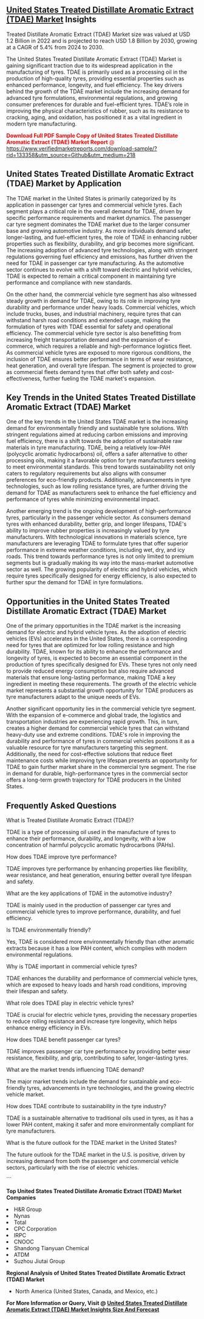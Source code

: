 <h2><a href="https://www.verifiedmarketreports.com/download-sample/?rid=133358&amp;utm_source=Github&amp;utm_medium=218" target="_blank">United States Treated Distillate Aromatic Extract (TDAE) Market</a> Insights</h2><p>Treated Distillate Aromatic Extract (TDAE) Market size was valued at USD 1.2 Billion in 2022 and is projected to reach USD 1.8 Billion by 2030, growing at a CAGR of 5.4% from 2024 to 2030.</p><p> <p>The United States Treated Distillate Aromatic Extract (TDAE) Market is gaining significant traction due to its widespread application in the manufacturing of tyres. TDAE is primarily used as a processing oil in the production of high-quality tyres, providing essential properties such as enhanced performance, longevity, and fuel efficiency. The key drivers behind the growth of the TDAE market include the increasing demand for advanced tyre formulations, environmental regulations, and growing consumer preferences for durable and fuel-efficient tyres. TDAE’s role in improving the physical characteristics of rubber, such as its resistance to cracking, aging, and oxidation, has positioned it as a vital ingredient in modern tyre manufacturing. <p><span class=""><span style="color: #ff0000;"><strong>Download Full PDF Sample Copy of United States Treated Distillate Aromatic Extract (TDAE) Market Report</strong> @ </span><a href="https://www.verifiedmarketreports.com/download-sample/?rid=133358&amp;utm_source=Github&amp;utm_medium=218" target="_blank">https://www.verifiedmarketreports.com/download-sample/?rid=133358&amp;utm_source=Github&amp;utm_medium=218</a></span></p></p> <h2>United States Treated Distillate Aromatic Extract (TDAE) Market by Application</h2> <p>The TDAE market in the United States is primarily categorized by its application in passenger car tyres and commercial vehicle tyres. Each segment plays a critical role in the overall demand for TDAE, driven by specific performance requirements and market dynamics. The passenger car tyre segment dominates the TDAE market due to the larger consumer base and growing automotive industry. As more individuals demand safer, longer-lasting, and fuel-efficient tyres, the role of TDAE in enhancing rubber properties such as flexibility, durability, and grip becomes more significant. The increasing adoption of advanced tyre technologies, along with stringent regulations governing fuel efficiency and emissions, has further driven the need for TDAE in passenger car tyre manufacturing. As the automotive sector continues to evolve with a shift toward electric and hybrid vehicles, TDAE is expected to remain a critical component in maintaining tyre performance and compliance with new standards. <p>On the other hand, the commercial vehicle tyre segment has also witnessed steady growth in demand for TDAE, owing to its role in improving tyre durability and performance under heavy loads. Commercial vehicles, which include trucks, buses, and industrial machinery, require tyres that can withstand harsh road conditions and extended usage, making the formulation of tyres with TDAE essential for safety and operational efficiency. The commercial vehicle tyre sector is also benefitting from increasing freight transportation demand and the expansion of e-commerce, which requires a reliable and high-performance logistics fleet. As commercial vehicle tyres are exposed to more rigorous conditions, the inclusion of TDAE ensures better performance in terms of wear resistance, heat generation, and overall tyre lifespan. The segment is projected to grow as commercial fleets demand tyres that offer both safety and cost-effectiveness, further fueling the TDAE market's expansion. <h2>Key Trends in the United States Treated Distillate Aromatic Extract (TDAE) Market</h2> <p>One of the key trends in the United States TDAE market is the increasing demand for environmentally friendly and sustainable tyre solutions. With stringent regulations aimed at reducing carbon emissions and improving fuel efficiency, there is a shift towards the adoption of sustainable raw materials in tyre manufacturing. TDAE, being a relatively low-PAH (polycyclic aromatic hydrocarbons) oil, offers a safer alternative to other processing oils, making it a favorable option for tyre manufacturers seeking to meet environmental standards. This trend towards sustainability not only caters to regulatory requirements but also aligns with consumer preferences for eco-friendly products. Additionally, advancements in tyre technologies, such as low rolling resistance tyres, are further driving the demand for TDAE as manufacturers seek to enhance the fuel efficiency and performance of tyres while minimizing environmental impact. <p>Another emerging trend is the ongoing development of high-performance tyres, particularly in the passenger vehicle sector. As consumers demand tyres with enhanced durability, better grip, and longer lifespans, TDAE's ability to improve rubber properties is increasingly valued by tyre manufacturers. With technological innovations in materials science, tyre manufacturers are leveraging TDAE to formulate tyres that offer superior performance in extreme weather conditions, including wet, dry, and icy roads. This trend towards performance tyres is not only limited to premium segments but is gradually making its way into the mass-market automotive sector as well. The growing popularity of electric and hybrid vehicles, which require tyres specifically designed for energy efficiency, is also expected to further spur the demand for TDAE in tyre formulations. <h2>Opportunities in the United States Treated Distillate Aromatic Extract (TDAE) Market</h2> <p>One of the primary opportunities in the TDAE market is the increasing demand for electric and hybrid vehicle tyres. As the adoption of electric vehicles (EVs) accelerates in the United States, there is a corresponding need for tyres that are optimized for low rolling resistance and high durability. TDAE, known for its ability to enhance the performance and longevity of tyres, is expected to become an essential component in the production of tyres specifically designed for EVs. These tyres not only need to provide reduced energy consumption but also require advanced materials that ensure long-lasting performance, making TDAE a key ingredient in meeting these requirements. The growth of the electric vehicle market represents a substantial growth opportunity for TDAE producers as tyre manufacturers adapt to the unique needs of EVs. <p>Another significant opportunity lies in the commercial vehicle tyre segment. With the expansion of e-commerce and global trade, the logistics and transportation industries are experiencing rapid growth. This, in turn, creates a higher demand for commercial vehicle tyres that can withstand heavy-duty use and extreme conditions. TDAE's role in improving the durability and performance of tyres in commercial vehicles positions it as a valuable resource for tyre manufacturers targeting this segment. Additionally, the need for cost-effective solutions that reduce fleet maintenance costs while improving tyre lifespan presents an opportunity for TDAE to gain further market share in the commercial tyre segment. The rise in demand for durable, high-performance tyres in the commercial sector offers a long-term growth trajectory for TDAE producers in the United States. <h2>Frequently Asked Questions</h2> <p>What is Treated Distillate Aromatic Extract (TDAE)?</p> <p>TDAE is a type of processing oil used in the manufacture of tyres to enhance their performance, durability, and longevity, with a low concentration of harmful polycyclic aromatic hydrocarbons (PAHs).</p> <p>How does TDAE improve tyre performance?</p> <p>TDAE improves tyre performance by enhancing properties like flexibility, wear resistance, and heat generation, ensuring better overall tyre lifespan and safety.</p> <p>What are the key applications of TDAE in the automotive industry?</p> <p>TDAE is mainly used in the production of passenger car tyres and commercial vehicle tyres to improve performance, durability, and fuel efficiency.</p> <p>Is TDAE environmentally friendly?</p> <p>Yes, TDAE is considered more environmentally friendly than other aromatic extracts because it has a low PAH content, which complies with modern environmental regulations.</p> <p>Why is TDAE important in commercial vehicle tyres?</p> <p>TDAE enhances the durability and performance of commercial vehicle tyres, which are exposed to heavy loads and harsh road conditions, improving their lifespan and safety.</p> <p>What role does TDAE play in electric vehicle tyres?</p> <p>TDAE is crucial for electric vehicle tyres, providing the necessary properties to reduce rolling resistance and increase tyre longevity, which helps enhance energy efficiency in EVs.</p> <p>How does TDAE benefit passenger car tyres?</p> <p>TDAE improves passenger car tyre performance by providing better wear resistance, flexibility, and grip, contributing to safer, longer-lasting tyres.</p> <p>What are the market trends influencing TDAE demand?</p> <p>The major market trends include the demand for sustainable and eco-friendly tyres, advancements in tyre technologies, and the growing electric vehicle market.</p> <p>How does TDAE contribute to sustainability in the tyre industry?</p> <p>TDAE is a sustainable alternative to traditional oils used in tyres, as it has a lower PAH content, making it safer and more environmentally compliant for tyre manufacturers.</p> <p>What is the future outlook for the TDAE market in the United States?</p> <p>The future outlook for the TDAE market in the U.S. is positive, driven by increasing demand from both the passenger and commercial vehicle sectors, particularly with the rise of electric vehicles.</p> ```</p><p><strong>Top United States Treated Distillate Aromatic Extract (TDAE) Market Companies</strong></p><div data-test-id=""><p><li>H&R Group</li><li> Nynas</li><li> Total</li><li> CPC Corporation</li><li> IRPC</li><li> CNOOC</li><li> Shandong Tianyuan Chemical</li><li> ATDM</li><li> Suzhou Jiutai Group</li></p><div><strong>Regional Analysis of&nbsp;United States Treated Distillate Aromatic Extract (TDAE) Market</strong></div><ul><li dir="ltr"><p dir="ltr">North America&nbsp;(United States, Canada, and Mexico, etc.)</p></li></ul><p><strong>For More Information or Query, Visit @&nbsp;</strong><strong><a href="https://www.verifiedmarketreports.com/product/global-treated-distillate-aromatic-extract-tdae-market-report-2019-competitive-landscape-trends-and-opportunities/?utm_source=Github&amp;utm_medium=218" target="_blank">United States Treated Distillate Aromatic Extract (TDAE) Market Insights Size And Forecast</a></strong></p></div>
